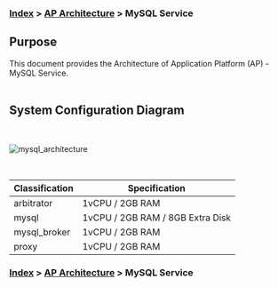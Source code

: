 ### [Index](https://github.com/PaaS-TA/Guide-eng/blob/master/README.md) > [AP Architecture](../README.md) > MySQL Service

## Purpose
This document provides the Architecture of Application Platform (AP) - MySQL Service.
<br><br>

## System Configuration Diagram
<br>

![mysql_architecture](https://user-images.githubusercontent.com/104418463/200266502-d4b8f1c7-b20c-44d6-885d-09d472086179.png)




<br>

| Classification | Specification |
|-------|----|
| arbitrator | 1vCPU / 2GB RAM |
| mysql | 1vCPU / 2GB RAM / 8GB Extra Disk |
| mysql_broker | 1vCPU / 2GB RAM |
| proxy | 1vCPU / 2GB RAM |



### [Index](https://github.com/PaaS-TA/Guide-eng/blob/master/README.md) > [AP Architecture](../README.md) > MySQL Service
